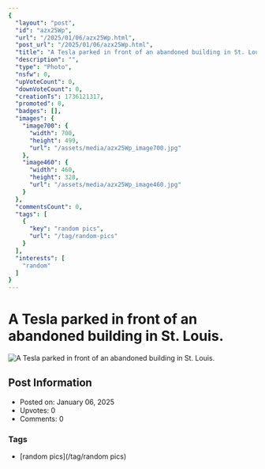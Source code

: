 ```yaml
---
{
  "layout": "post",
  "id": "azx25Wp",
  "url": "/2025/01/06/azx25Wp.html",
  "post_url": "/2025/01/06/azx25Wp.html",
  "title": "A Tesla parked in front of an abandoned building in St. Louis.",
  "description": "",
  "type": "Photo",
  "nsfw": 0,
  "upVoteCount": 0,
  "downVoteCount": 0,
  "creationTs": 1736121317,
  "promoted": 0,
  "badges": [],
  "images": {
    "image700": {
      "width": 700,
      "height": 499,
      "url": "/assets/media/azx25Wp_image700.jpg"
    },
    "image460": {
      "width": 460,
      "height": 328,
      "url": "/assets/media/azx25Wp_image460.jpg"
    }
  },
  "commentsCount": 0,
  "tags": [
    {
      "key": "random pics",
      "url": "/tag/random-pics"
    }
  ],
  "interests": [
    "random"
  ]
}
---
```


# A Tesla parked in front of an abandoned building in St. Louis.

![A Tesla parked in front of an abandoned building in St. Louis.](/assets/media/azx25Wp_image700.jpg)

## Post Information

- Posted on: January 06, 2025
- Upvotes: 0
- Comments: 0

### Tags

- [random pics](/tag/random pics)
